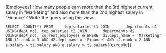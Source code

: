 [Employees] How many people earn more than the 3rd highest current salary in “Marketing” and also more than the 2nd highest salary in “Finance”? Write the query using the view.


``
SELECT	COUNT(*)
FROM     top_salaries t1
JOIN       departments d1 USING(dept_no), top_salaries t2
JOIN       departments d2 USING(dept_no), current_employees e
WHERE  d1.dept_name = 'Marketing'
               AND t1.rank = 3
               AND d2.dept_name = 'Finance'
               AND t2.rank = 2
               AND e.salary > t1.salary
               AND e.salary > t2.salary
``{{execute}}